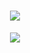 <h1 align="center">
  <img src="https://github.com/scope0ne/scopeone/assets/152269466/6996447f-bdf3-40b1-9661-ce4624193f49" />
</h1>

<p align="center">
  <a href="https://github.com/DenverCoder1/readme-typing-svg">
    <img src="https://readme-typing-svg.herokuapp.com?size=14&width=435&color=2c8ec4&lines=The+quieter+you+become%2C+the+more+you+can+hear." />
  </a>
</p>
